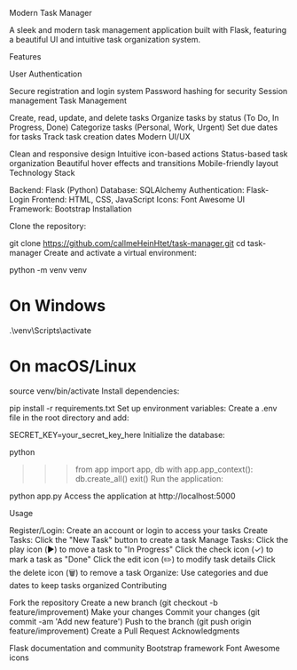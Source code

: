 Modern Task Manager

A sleek and modern task management application built with Flask, featuring a beautiful UI and intuitive task organization system.

Features

User Authentication

Secure registration and login system
Password hashing for security
Session management
Task Management

Create, read, update, and delete tasks
Organize tasks by status (To Do, In Progress, Done)
Categorize tasks (Personal, Work, Urgent)
Set due dates for tasks
Track task creation dates
Modern UI/UX

Clean and responsive design
Intuitive icon-based actions
Status-based task organization
Beautiful hover effects and transitions
Mobile-friendly layout
Technology Stack

Backend: Flask (Python)
Database: SQLAlchemy
Authentication: Flask-Login
Frontend: HTML, CSS, JavaScript
Icons: Font Awesome
UI Framework: Bootstrap
Installation

Clone the repository:

git clone https://github.com/callmeHeinHtet/task-manager.git
cd task-manager
Create and activate a virtual environment:

python -m venv venv

# On Windows
.\venv\Scripts\activate

# On macOS/Linux
source venv/bin/activate
Install dependencies:

pip install -r requirements.txt
Set up environment variables: Create a .env file in the root directory and add:

SECRET_KEY=your_secret_key_here
Initialize the database:

python
>>> from app import app, db
>>> with app.app_context():
>>>     db.create_all()
>>> exit()
Run the application:

python app.py
Access the application at http://localhost:5000

Usage

Register/Login: Create an account or login to access your tasks
Create Tasks: Click the "New Task" button to create a task
Manage Tasks:
Click the play icon (▶️) to move a task to "In Progress"
Click the check icon (✓) to mark a task as "Done"
Click the edit icon (✏️) to modify task details
Click the delete icon (🗑️) to remove a task
Organize: Use categories and due dates to keep tasks organized
Contributing

Fork the repository
Create a new branch (git checkout -b feature/improvement)
Make your changes
Commit your changes (git commit -am 'Add new feature')
Push to the branch (git push origin feature/improvement)
Create a Pull Request
Acknowledgments

Flask documentation and community
Bootstrap framework
Font Awesome icons
